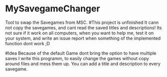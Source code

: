 # MySavegameChanger
Tool to swap the Savegames from MSC.
#This project is unfinished
It cann not copy the savegames, and cant read the saved titles and descriptions!
Its not sure if it work on all computers, when you want to help me, test it on your system, and write an
issue report when something of the implemented function dont work ;D

#Idea
Because of the default Game dont bring the option to have multiple saves I write this programm, to easily 
change the games without copy around files and mess them up.
You can add a title and description to every savegame.
